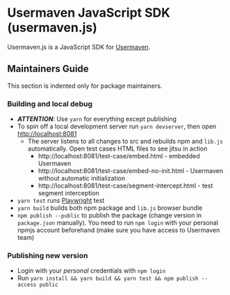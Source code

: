 # Usermaven JavaScript SDK (usermaven.js)

Usermaven.js is a JavaScript SDK for [Usermaven](https://usermaven.com).

## Maintainers Guide

This section is indented only for package maintainers.

### Building and local debug

 * _**ATTENTION**_: Use `yarn` for everything except publishing
 * To spin off a local development server run `yarn devserver`, then open [http://localhost:8081](http://localhost:8081)
   * The server listens to all changes to src and rebuilds npm and `lib.js` automatically. Open test cases HTML files to see
     jitsu in action
     * http://localhost:8081/test-case/embed.html - embedded Usermaven
     * http://localhost:8081/test-case/embed-no-init.html - Usermaven without automatic initialization
     * http://localhost:8081/test-case/segment-intercept.html - test segment interception
 * `yarn test` runs [Playwright](https://playwright.dev/) test
 * `yarn build` builds both npm package and `lib.js` browser bundle
 * `npm publish --public` to publish the package (change version in `package.json` manually). You need to run `npm login` with your personal
npmjs account beforehand (make sure you have access to Usermaven team)

### Publishing new version

 * Login with your *personal* credentials with `npm login`
 * Run `yarn install && yarn build && yarn test && npm publish --access public`
